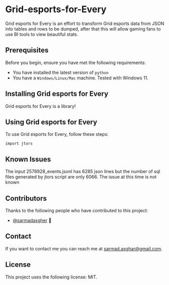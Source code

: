 # Grid-esports-for-Every

<!--- These are examples. See https://shields.io for others or to customize this set of shields. You might want to include dependencies, project status and licence info here --->

Grid esports for Every is an effort to transform Grid esports data from JSON into tables and rows to be dumped, after that this will allow gaming fans to use BI tools to view beautiful stats.

## Prerequisites

Before you begin, ensure you have met the following requirements:
* You have installed the latest version of `python`
* You have a `Windows/Linux/Mac` machine. Tested with Windows 11.

## Installing Grid esports for Every

Grid esports for Every is a library!

## Using Grid esports for Every

To use Grid esports for Every, follow these steps:

```
import jtors
```

## Known Issues

The input 2578928_events.jsonl has 6285 json lines but the number of sql files generated by jtors script are only 6066.
The issue at this time is not known

## Contributors

Thanks to the following people who have contributed to this project:

* [@sarmadasgher](https://github.com/sarmadasgher) 📖


## Contact

If you want to contact me you can reach me at sarmad.asghar@gmail.com.

## License

This project uses the following license: MIT.

